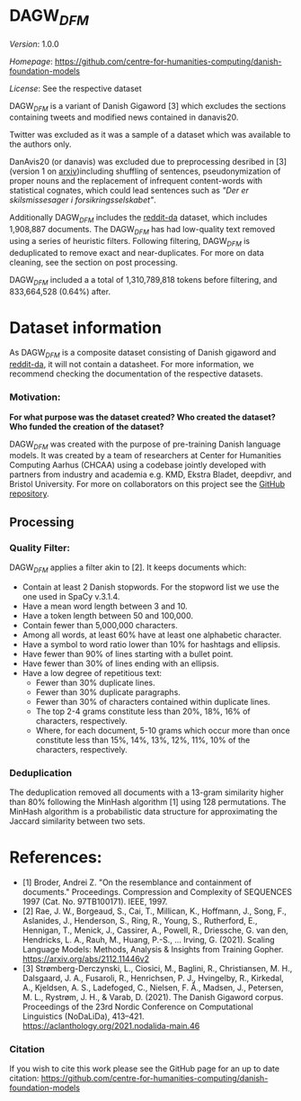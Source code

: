 
# DAGW$_{DFM}$

*Version*: 1.0.0

*Homepage*: https://github.com/centre-for-humanities-computing/danish-foundation-models

*License*: See the respective dataset


DAGW$_{DFM}$ is a variant of Danish Gigaword [3] which excludes the sections containing
tweets and modified news contained in danavis20. 

Twitter was excluded as it was a sample of a dataset which was available to the authors only. 

DanAvis20 (or danavis) was excluded due to preprocessing desribed in [3] (version 1 on 
[arxiv](https://arxiv.org/pdf/2005.03521v1.pdf))including shuffling of sentences,
pseudonymization of proper nouns and the replacement of infrequent content-words with
statistical cognates, which could lead sentences such as *"Der er skilsmissesager i
forsikringsselskabet"*.

Additionally DAGW$_{DFM}$ includes the [reddit-da](https://huggingface.co/datasets/DDSC/reddit-da) dataset, which includes 
1,908,887 documents. The DAGW$_{DFM}$ has had low-quality text removed using a series
of heuristic filters. Following filtering,
DAGW$_{DFM}$ is deduplicated to remove exact and near-duplicates. For more on data 
cleaning, see the section on post processing.

DAGW$_{DFM}$ included a a total of 1,310,789,818 tokens before filtering, and 833,664,528 (0.64%) after.

# Dataset information
As DAGW$_{DFM}$ is a composite dataset consisting of Danish gigaword and 
[reddit-da](https://huggingface.co/datasets/DDSC/reddit-da), it will not
contain a datasheet. For more information, we recommend checking the documentation of the
respective datasets.

### Motivation:
**For what purpose was the dataset created? Who created the dataset? Who funded the
creation of the dataset?**

DAGW$_{DFM}$ was created with the purpose of pre-training Danish language models. It was created by a team of
researchers at Center for Humanities Computing Aarhus (CHCAA) using a codebase jointly
developed with partners from industry and academia e.g. KMD, Ekstra Bladet, deepdivr,
and Bristol University. For more on collaborators on this project see
the [GitHub repository](https://github.com/centre-for-humanities-computing/danish-foundation-models
).

## Processing

### Quality Filter:

DAGW$_{DFM}$ applies a filter akin to [2]. It keeps documents which:

- Contain at least 2 Danish stopwords. For the stopword list we use the one used in 
  SpaCy v.3.1.4.
- Have a mean word length between 3 and 10.
- Have a token length between 50 and 100,000.
- Contain fewer than 5,000,000 characters.
- Among all words, at least 60% have at least one alphabetic character.
- Have a symbol to word ratio lower than 10% for hashtags and ellipsis.
- Have fewer than 90% of lines starting with a bullet point.
- Have fewer than 30% of lines ending with an ellipsis.
- Have a low degree of repetitious text:
  - Fewer than 30% duplicate lines.
  - Fewer than 30% duplicate paragraphs.
  - Fewer than 30% of characters contained within duplicate lines.
  - The top 2-4 grams constitute less than 20%, 18%, 16% of characters, respectively. 
  - Where, for each document, 5-10 grams which occur more than once constitute less than 15%, 14%, 13%, 12%, 11%, 10% of
    the characters, respectively.

### Deduplication
The deduplication removed all documents with a 13-gram similarity higher than 80%
following the MinHash algorithm [1] using 128 permutations. The MinHash algorithm is a
probabilistic data structure for approximating the Jaccard similarity between two sets.


# References:
- [1] Broder, Andrei Z. "On the resemblance and containment of documents."
    Proceedings. Compression and Complexity of SEQUENCES 1997
    (Cat. No. 97TB100171). IEEE, 1997.
- [2] Rae, J. W., Borgeaud, S., Cai, T., Millican, K., Hoffmann, J., Song, F., 
    Aslanides, J., Henderson, S., Ring, R., Young, S., Rutherford, E., Hennigan, 
    T., Menick, J., Cassirer, A., Powell, R., Driessche, G. van den, Hendricks, 
    L. A., Rauh, M., Huang, P.-S., … Irving, G. (2021).
    Scaling Language Models: Methods, Analysis & Insights from Training Gopher.
    https://arxiv.org/abs/2112.11446v2
- [3] Strømberg-Derczynski, L., Ciosici, M., Baglini, R., Christiansen, M. H.,
      Dalsgaard, J. A., Fusaroli, R., Henrichsen, P. J., Hvingelby, R., Kirkedal, A.,
      Kjeldsen, A. S., Ladefoged, C., Nielsen, F. Å., Madsen, J., Petersen, M. L.,
      Rystrøm, J. H., & Varab, D. (2021). The Danish Gigaword corpus. Proceedings of the
      23rd Nordic Conference on Computational Linguistics (NoDaLiDa), 413–421.
      https://aclanthology.org/2021.nodalida-main.46


### Citation
If you wish to cite this work please see the GitHub page for an up to date citation: 
https://github.com/centre-for-humanities-computing/danish-foundation-models
